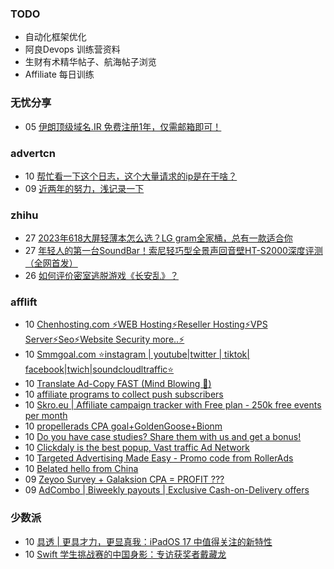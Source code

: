 ### TODO
-  自动化框架优化
-  阿良Devops 训练营资料
-  生财有术精华帖子、航海帖子浏览
-  Affiliate 每日训练

### 无忧分享
<!-- ruyo:START -->
-  05 [伊朗顶级域名.IR 免费注册1年，仅需邮箱即可！](https://51.ruyo.net/18397.html)<!-- ruyo:END -->

### advertcn
<!-- advertcn:START -->
-  10 [帮忙看一下这个日志，这个大量请求的ip是在干啥？](https://www.advertcn.com/forum.php?mod=viewthread&tid=110793)
-  09 [近两年的努力，浅记录一下](https://www.advertcn.com/forum.php?mod=viewthread&tid=110785)<!-- advertcn:END -->

### zhihu
<!-- zhihu:START -->
-  27 [2023年618大屏轻薄本怎么选？LG gram全家桶，总有一款适合你](http://zhuanlan.zhihu.com/p/632641888?utm_campaign=rss&utm_medium=rss&utm_source=rss&utm_content=title)
-  27 [年轻人的第一台SoundBar！索尼轻巧型全景声回音壁HT-S2000深度评测（全网首发）](http://zhuanlan.zhihu.com/p/630990296?utm_campaign=rss&utm_medium=rss&utm_source=rss&utm_content=title)
-  26 [如何评价密室逃脱游戏《长安乱》？](http://www.zhihu.com/question/563950552/answer/3045961312?utm_campaign=rss&utm_medium=rss&utm_source=rss&utm_content=title)<!-- zhihu:END -->

### afflift
<!-- afflift:START -->
-  10 [Chenhosting.com ⚡WEB Hosting⚡Reseller Hosting⚡VPS Server⚡Seo⚡Website Security more..⚡](https://afflift.com/f/threads/chenhosting-com-%E2%9A%A1web-hosting%E2%9A%A1reseller-hosting%E2%9A%A1vps-server%E2%9A%A1seo%E2%9A%A1website-security-more-%E2%9A%A1.10653/?utm_source=rss&utm_medium=rss)
-  10 [Smmgoal.com ⭐instagram | youtube|twitter | tiktok| facebook|twich|soundcloudltraffic⭐](https://afflift.com/f/threads/smmgoal-com-%E2%AD%90instagram-youtube-twitter-tiktok-facebook-twich-soundcloudltraffic%E2%AD%90.6393/?utm_source=rss&utm_medium=rss)
-  10 [Translate Ad-Copy FAST &lpar;Mind Blowing 🤯&rpar;](https://afflift.com/f/threads/translate-ad-copy-fast-mind-blowing-%F0%9F%A4%AF.4598/?utm_source=rss&utm_medium=rss)
-  10 [affiliate programs to collect push subscribers](https://afflift.com/f/threads/affiliate-programs-to-collect-push-subscribers.11097/?utm_source=rss&utm_medium=rss)
-  10 [Skro.eu | Affiliate campaign tracker with Free plan - 250k free events per month](https://afflift.com/f/threads/skro-eu-affiliate-campaign-tracker-with-free-plan-250k-free-events-per-month.7260/?utm_source=rss&utm_medium=rss)
-  10 [propellerads CPA goal+GoldenGoose+Bionm](https://afflift.com/f/threads/propellerads-cpa-goal-goldengoose-bionm.11087/?utm_source=rss&utm_medium=rss)
-  10 [Do you have case studies? Share them with us and get a bonus!](https://afflift.com/f/threads/do-you-have-case-studies-share-them-with-us-and-get-a-bonus.10944/?utm_source=rss&utm_medium=rss)
-  10 [Clickdaly is the best popup, Vast traffic Ad Network](https://afflift.com/f/threads/clickdaly-is-the-best-popup-vast-traffic-ad-network.11066/?utm_source=rss&utm_medium=rss)
-  10 [Targeted Advertising Made Easy - Promo code from RollerAds](https://afflift.com/f/threads/targeted-advertising-made-easy-promo-code-from-rollerads.11091/?utm_source=rss&utm_medium=rss)
-  10 [Belated hello from China](https://afflift.com/f/threads/belated-hello-from-china.11094/?utm_source=rss&utm_medium=rss)
-  09 [Zeyoo Survey + Galaksion CPA = PROFIT ???](https://afflift.com/f/threads/zeyoo-survey-galaksion-cpa-profit.10574/?utm_source=rss&utm_medium=rss)
-  09 [AdCombo | Biweekly payouts | Exclusive Cash-on-Delivery offers](https://afflift.com/f/threads/adcombo-biweekly-payouts-exclusive-cash-on-delivery-offers.3509/?utm_source=rss&utm_medium=rss)<!-- afflift:END -->

### 少数派
<!-- sspai:START -->
-  10 [具透 | 更具才力，更显真我：iPadOS 17 中值得关注的新特性](https://sspai.com/post/80257)
-  10 [Swift 学生挑战赛的中国身影：专访获奖者戴藏龙](https://sspai.com/post/80253)<!-- sspai:END -->

